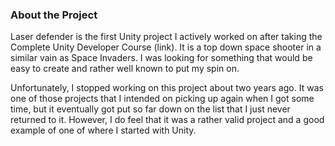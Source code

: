 ### About the Project

Laser defender is the first Unity project I actively worked on after taking the Complete Unity Developer Course (link). It is a top down space shooter in a similar vain as Space Invaders. I was looking for something that would be easy to create and rather well known to put my spin on.

Unfortunately, I stopped working on this project about two years ago. It was one of those projects that I intended on picking up again when I got some time, but it eventually got put so far down on the list that I just never returned to it. However, I do feel that it was a rather valid project and a good example of one of where I started with Unity.
